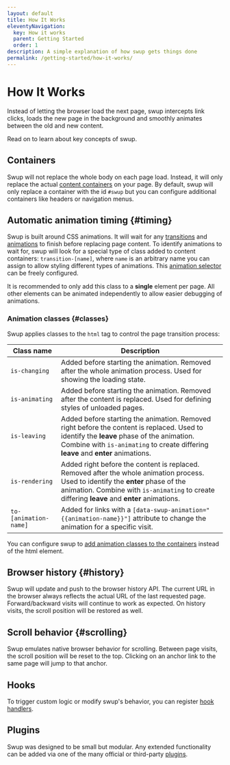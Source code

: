 ```yaml
---
layout: default
title: How It Works
eleventyNavigation:
  key: How it works
  parent: Getting Started
  order: 1
description: A simple explanation of how swup gets things done
permalink: /getting-started/how-it-works/
---
```


# How It Works

Instead of letting the browser load the next page, swup intercepts link clicks, loads the new
page in the background and smoothly animates between the old and new content.

Read on to learn about key concepts of swup.

## Containers

Swup will not replace the whole body on each page load. Instead, it will only replace the actual
[content containers](/options/#containers) on your page. By default, swup will only replace a
container with the id `#swup` but you can configure additional containers like headers or navigation
menus.

## Automatic animation timing {#timing}

Swup is built around CSS animations. It will wait for any
[transitions](https://developer.mozilla.org/en-US/docs/Web/CSS/transition) and
[animations](https://developer.mozilla.org/en-US/docs/Web/CSS/animation) to finish before replacing
page content. To identify animations to wait for, swup will look for a special type of class added
to content containers: `transition-[name]`, where `name` is an arbitrary name you can assign
to allow styling different types of animations. This [animation selector](/options/#animation-selector)
can be freely configured.

It is recommended to only add this class to a **single** element per page. All other elements
can be animated independently to allow easier debugging of animations.

### Animation classes {#classes}

Swup applies classes to the `html` tag to control the page transition process:

<div class="events-table" data-table-with-anchor-links>

| Class name            | Description                                                                                                                                                                                                                       |
| --------------------- | --------------------------------------------------------------------------------------------------------------------------------------------------------------------------------------------------------------------------------- |
| `is-changing`         | Added before starting the animation. Removed after the whole animation process. Used for showing the loading state.                                                                                                               |
| `is-animating`        | Added before starting the animation. Removed after the content is replaced. Used for defining styles of unloaded pages.                                                                                                           |
| `is-leaving`          | Added before starting the animation. Removed right before the content is replaced. Used to identify the **leave** phase of the animation. Combine with `is-animating` to create differing **leave** and **enter** animations.     |
| `is-rendering`        | Added right before the content is replaced. Removed after the whole animation process. Used to identify the **enter** phase of the animation. Combine with `is-animating` to create differing **leave** and **enter** animations. |
| `to-[animation-name]` | Added for links with a `[data-swup-animation="{{animation-name}}"]` attribute to change the animation for a specific visit.                                                                                                       |

</div>

You can configure swup to [add animation classes to the containers](/options/#animation-scope)
instead of the html element.

## Browser history {#history}

Swup will update and push to the browser history API. The current URL in the browser always reflects
the actual URL of the last requested page. Forward/backward visits will continue to work
as expected. On history visits, the scroll position will be restored as well.

## Scroll behavior {#scrolling}

Swup emulates native browser behavior for scrolling. Between page visits, the scroll position will
be reset to the top. Clicking on an anchor link to the same page will jump to that anchor.

## Hooks

To trigger custom logic or modify swup's behavior, you can register [hook handlers](/hooks/).

## Plugins

Swup was designed to be small but modular. Any extended functionality can be added via one of the
many official or third-party [plugins](/plugins/).
